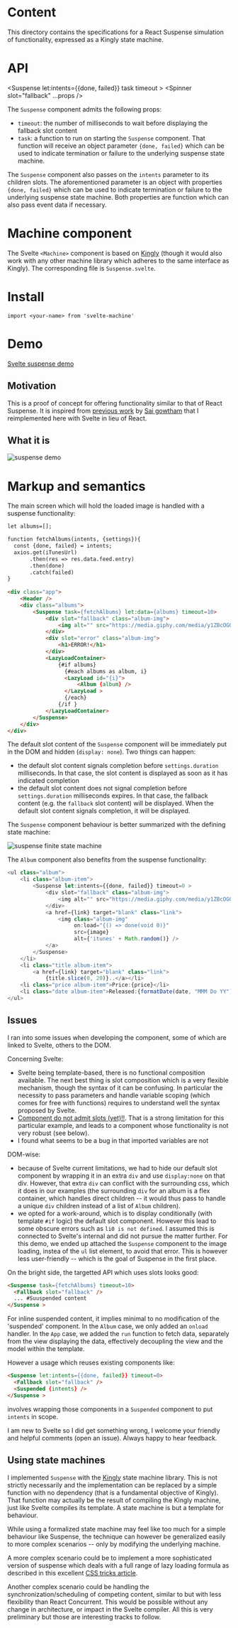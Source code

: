 # Content
This directory contains the specifications for a React Suspense simulation of functionality, 
expressed as a Kingly state machine.  

# API
<Suspense let:intents={{done, failed}} task timeout >
  <Spinner slot="fallback" ...props />
  <Main on:load="{... => done(...}" />
</Suspense>

The `Suspense` component admits the following props:
- `timeout`: the number of milliseconds to wait before displaying the fallback slot 
content
- `task`: a function to run on starting the `Suspense` component. That function will 
receive an object parameter `{done, failed}` which can be used to indicate termination or failure
 to the underlying suspense state machine. 

The `Suspense` component also passes on the `intents` parameter to its children slots. The 
aforementioned parameter is an object with properties `{done, failed}` which can be used to 
indicate termination or failure to the underlying suspense state machine. Both properties are 
function which can also pass event data if necessary.  

# Machine component
The Svelte `<Machine>` component is based on [Kingly](https://github.com/brucou/kingly) (though it would also work with any other 
machine library which adheres to the same interface as Kingly). The corresponding file is `Suspense.svelte`. 

# Install
`import <your-name> from 'svelte-machine'`

# Demo
[Svelte suspense demo](https://github.com/brucou/svelte-suspense-app)

## Motivation
This is a proof of concept for offering functionality similar to that of React Suspense. It is 
inspired from [previous work](https://reactgo.com/tutorial-reactlazy-react-suspense/) by [Sai 
gowtham](https://twitter.com/saigowthamr) that I reimplemented here with Svelte in lieu of React.

## What it is 
![suspense demo](assets/suspense%20demo.gif)

# Markup and semantics
The main screen which will hold the loaded image is handled with a suspense functionality:

````html
let albums=[];

function fetchAlbums(intents, {settings}){
  const {done, failed} = intents;
  axios.get(iTunesUrl)
       .then(res => res.data.feed.entry)
       .then(done)
       .catch(failed)
}
 
<div class="app">
    <Header />
    <div class="albums">
        <Suspense task={fetchAlbums} let:data={albums} timeout=10>
            <div slot="fallback" class="album-img">
                <img alt="" src="https://media.giphy.com/media/y1ZBcOGOOtlpC/200.gif" />
            </div>
            <div slot="error" class="album-img">
                <h1>ERROR!</h1>
            </div>
            <LazyLoadContainer>
                {#if albums}
                  {#each albums as album, i}
                  <LazyLoad id="{i}">
                      <Album {album} />
                  </LazyLoad >
                  {/each}
                {/if }
            </LazyLoadContainer>
        </Suspense>
    </div>
</div>

````

The default slot content of the `Suspense` component will be immediately put in the DOM and 
hidden (`display: none`). Two things can happen:

- the default slot content signals completion before `settings.duration` milliseconds. In that 
case, the slot content is displayed as soon as it has indicated completion
- the default slot content does not signal completion before `settings.duration` milliseconds 
expires. In that case, the fallback content (e.g. the `fallback` slot content) will be displayed. When the default slot content signals completion, it will be displayed.
 
The `Suspense` component behaviour is better summarized with the defining state machine:

![suspense finite state machine](assets/suspense%20machine.png)

The `Album` component also benefits from the suspense functionality:

```javascript
<ul class="album">
    <li class="album-item">
        <Suspense let:intents={{done, failed}} timeout=0 >
            <div slot="fallback" class="album-img">
                <img alt="" src="https://media.giphy.com/media/y1ZBcOGOOtlpC/200.gif" />
            </div>
            <a href={link} target="blank" class="link">
                <img class="album-img"
                     on:load="{() => done(void 0)}"
                     src={image}
                     alt={'itunes' + Math.random()} />
            </a>
        </Suspense>
    </li>
    <li class="title album-item">
        <a href={link} target="blank" class="link">
            {title.slice(0, 20)}..</a></li>
    <li class="price album-item">Price:{price}</li>
    <li class="date album-item">Released:{formatDate(date, "MMM Do YY")}</li>
</ul>

```

## Issues
I ran into some issues when developing the component, some of which are linked to Svelte, others 
to the DOM.

Concerning Svelte:
- Svelte being template-based, there is no functional composition available. The next best thing 
is slot composition which is a very flexible mechanism, though the syntax of it can be confusing.
 In particular the necessity to pass parameters and handle variable scoping (which comes for free 
 with functions) requires to understand well the syntax proposed by Svelte.
- [Component do not admit slots (yet)!!](https://github.com/sveltejs/svelte/issues/2080). That is
 a strong limitation for this particular example, and leads to a component whose functionality is
  not very robust (see below). 
- I found what seems to be a bug in that imported variables are not 

DOM-wise:
- because of Svelte current limitations, we had to hide our default slot component by wrapping it
 in an extra `div` and use `display:none` on that div. However, that extra `div` can conflict 
 with the surrounding css, which it does in our examples (the surrounding `div` for an album is a
 flex container, which handles direct children -- it would thus pass to handle a unique `div` 
 children instead of a list of `Album` children).
- we opted for a work-around, which is to display conditionally (with template `#if` logic) the 
default slot component. However this lead to some obscure errors such as `li0 is not defined`. 
I assumed this is connected to Svelte's internal and did not pursue the matter further. For this 
demo, we ended up attached the `Suspense` component to the image loading, instea of the `ul` list
 element, to avoid that error. This is however less user-friendly -- which is the goal of 
 Suspense in the first place.

On the bright side, the targetted API which uses slots looks good:
 ````html
 <Suspense task={fetchAlbums} timeout=10>
   <Fallback slot="fallback" />
   ... #Suuspended content
 </Suspense >
````
 
For inline suspended content, it implies minimal to no modification of the 'suspended' component.
 In the `Album` case, we only added an `onload` handler. In the `App` case, we added the `run` 
 function to fetch data, separately from the view displaying the data, effectively decoupling the
  view and the model within the template.

However a usage which reuses existing components like:
 ````html
 <Suspense let:intents={{done, failed}} timeout=0>
   <Fallback slot="fallback" />
   <Suspended {intents} />
 </Suspense >
````

involves wrapping those components in a `Suspended` component to put `intents`  in scope.

I am new to Svelte so I did get something wrong, I welcome your friendly and helpful comments 
(open an issue). Always happy to hear feedback.

## Using state machines
I implemented `Suspense` with the [Kingly](https://github.com/brucou/kingly) state machine library. 
This is not strictly necessarily and the implementation can be replaced by a simple function with no 
dependency (that is a fundamental objective of Kingly). That function may actually be the result 
of compiling the Kingly machine, just like Svelte compiles its template. A state machine is but a
 template for behaviour.
 
While using a formalized state machine may feel like too much for a simple behaviour like 
Suspense, the technique can however be generalized easily to more complex scenarios -- only by 
modifying the underlying machine. 

A more complex scenario could be to implement a more sophisticated version of suspense which 
deals with a full range of lazy loading formula as described in this excellent [CSS tricks article](https://css-tricks.com/the-complete-guide-to-lazy-loading-images/). 

Another complex scenario could be handling the synchronization/scheduling of competing content, 
similar to but with less flexibility than React Concurrent. This would be possible without any change in architecture, or impact in the Svelte compiler. All this is very preliminary but those are interesting tracks to follow.
